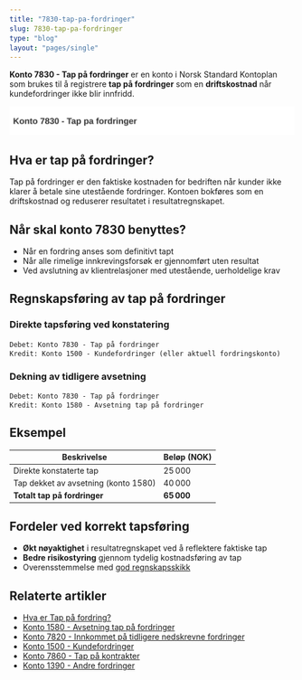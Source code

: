 ```yaml
---
title: "7830-tap-pa-fordringer"
slug: 7830-tap-pa-fordringer
type: "blog"
layout: "pages/single"
---
```


**Konto 7830 - Tap på fordringer** er en konto i Norsk Standard Kontoplan som brukes til å registrere **tap på fordringer** som en **driftskostnad** når kundefordringer ikke blir innfridd.

![Illustrasjon av konto 7830 tap pa fordringer](7830-tap-pa-fordringer-image.svg)

## Hva er tap på fordringer?

Tap på fordringer er den faktiske kostnaden for bedriften når kunder ikke klarer å betale sine utestående fordringer. Kontoen bokføres som en driftskostnad og reduserer resultatet i resultatregnskapet.

## Når skal konto 7830 benyttes?

* Når en fordring anses som definitivt tapt
* Når alle rimelige innkrevingsforsøk er gjennomført uten resultat
* Ved avslutning av klientrelasjoner med utestående, uerholdelige krav

## Regnskapsføring av tap på fordringer

### Direkte tapsføring ved konstatering

```plaintext
Debet: Konto 7830 - Tap på fordringer
Kredit: Konto 1500 - Kundefordringer (eller aktuell fordringskonto)
```

### Dekning av tidligere avsetning

```plaintext
Debet: Konto 7830 - Tap på fordringer
Kredit: Konto 1580 - Avsetning tap på fordringer
```

## Eksempel

| Beskrivelse                         | Beløp (NOK)    |
|-------------------------------------|----------------|
| Direkte konstaterte tap             |  25 000        |
| Tap dekket av avsetning (konto 1580)|  40 000        |
| **Totalt tap på fordringer**        | **65 000**     |

## Fordeler ved korrekt tapsføring

* **Økt nøyaktighet** i resultatregnskapet ved å reflektere faktiske tap
* **Bedre risikostyring** gjennom tydelig kostnadsføring av tap
* Overensstemmelse med [god regnskapsskikk](/blogs/regnskap/god-regnskapsskikk "God regnskapsskikk - prinsipper og retningslinjer")

## Relaterte artikler

* [Hva er Tap på fordring?](/blogs/regnskap/tap-pa-fordring "Tap på fordring - regnskapsmessig behandling av fordringer som ikke kan innkreves")
* [Konto 1580 - Avsetning tap på fordringer](/blogs/kontoplan/1580-avsetning-tap-pa-fordringer "Konto 1580 - Avsetning tap på fordringer")
* [Konto 7820 - Innkommet på tidligere nedskrevne fordringer](/blogs/kontoplan/7820-innkommet-pa-tidligere-nedskrevne-fordringer "Konto 7820 - Innkommet på tidligere nedskrevne fordringer")
* [Konto 1500 - Kundefordringer](/blogs/kontoplan/1500-kundefordringer "Konto 1500 - Kundefordringer")
* [Konto 7860 - Tap på kontrakter](/blogs/kontoplan/7860-tap-pa-kontrakter "Konto 7860 - Tap på kontrakter")
* [Konto 1390 - Andre fordringer](/blogs/kontoplan/1390-andre-fordringer "Konto 1390 - Andre fordringer")
